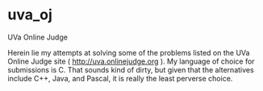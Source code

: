 uva_oj
======

UVa Online Judge

Herein lie my attempts at solving some of the problems listed on the UVa Online Judge site ( http://uva.onlinejudge.org ). My language of choice for submissions is C. That sounds kind of dirty, but given that the alternatives include C++, Java, and Pascal, it is really the least perverse choice.
